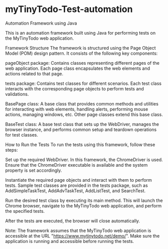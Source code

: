 # myTinyTodo-Test-automation

Automation Framework using Java

This is an automation framework built using Java for performing tests on the MyTinyTodo web application.

Framework Structure
The framework is structured using the Page Object Model (POM) design pattern. It consists of the following key components:

pageObject package: Contains classes representing different pages of the web application. Each page class encapsulates the web elements and actions related to that page.

tests package: Contains test classes for different scenarios. Each test class interacts with the corresponding page objects to perform tests and validations.

BasePage class: A base class that provides common methods and utilities for interacting with web elements, handling alerts, performing mouse actions, managing windows, etc. Other page classes extend this base class.

BaseTest class: A base test class that sets up the WebDriver, manages the browser instance, and performs common setup and teardown operations for test classes.

How to Run the Tests
To run the tests using this framework, follow these steps:

Set up the required WebDriver. In this framework, the ChromeDriver is used. Ensure that the ChromeDriver executable is available and the system property is set accordingly.

Instantiate the required page objects and interact with them to perform tests. Sample test classes are provided in the tests package, such as AddSimpleTaskTest, AddAdvTaskTest, AddListTest, and SearchTest.

Run the desired test class by executing its main method. This will launch the Chrome browser, navigate to the MyTinyTodo web application, and perform the specified tests.

After the tests are executed, the browser will close automatically.

Note: The framework assumes that the MyTinyTodo web application is accessible at the URL "https://www.mytinytodo.net/demo/". Make sure the application is running and accessible before running the tests.
